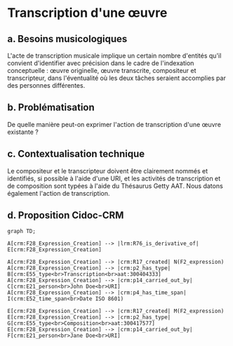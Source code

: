 # Transcription d'une œuvre

## a. Besoins musicologiques

L'acte de transcription musicale implique un certain nombre d'entités qu'il convient d'identifier avec précision dans le cadre de l'indexation conceptuelle : œuvre originelle, œuvre transcrite, compositeur et transcripteur, dans l'éventualité où les deux tâches seraient accomplies par des personnes différentes.

## b. Problématisation

De quelle manière peut-on exprimer l'action de transcription d'une œuvre existante ? 

## c. Contextualisation technique

Le compositeur et le transcripteur doivent être clairement nommés et identifiés, si possible à l'aide d'une URI, et les activités de transcription et de composition sont typées à l'aide du Thésaurus Getty AAT. Nous datons également l'action de transcription. 

## d. Proposition Cidoc-CRM


```mermaid
graph TD;

A[crm:F28_Expression_Creation] --> |lrm:R76_is_derivative_of| E[crm:F28_Expression_Creation]

A[crm:F28_Expression_Creation] --> |crm:R17_created| N(F2_expression)
A[crm:F28_Expression_Creation] --> |crm:p2_has_type| B[crm:E55_type<br>Transcription<br>aat:300404333]
A[crm:F28_Expression_Creation] --> |crm:p14_carried_out_by| C[crm:E21_person<br>John Doe<br>URI]
A[crm:F28_Expression_Creation] --> |crm:p4_has_time_span| I(crm:E52_time_span<br>Date ISO 8601)

E[crm:F28_Expression_Creation] --> |crm:R17_created| M(F2_expression)
E[crm:F28_Expression_Creation] --> |crm:p2_has_type| G[crm:E55_type<br>Composition<br>aat:300417577]
E[crm:F28_Expression_Creation] --> |crm:p14_carried_out_by| F[crm:E21_person<br>Jane Doe<br>URI]

```

